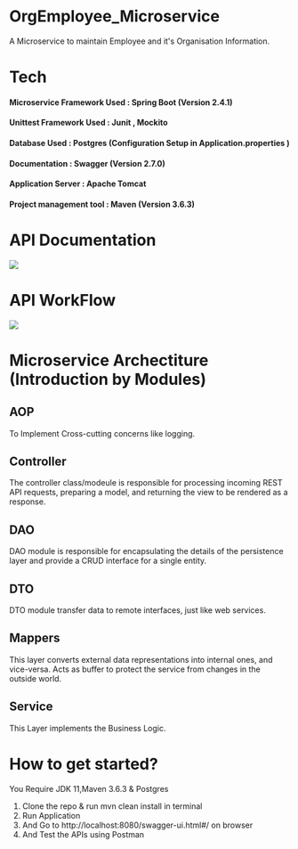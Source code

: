 # OrgEmployee_Microservice
A Microservice to maintain Employee and it's Organisation  Information.

# Tech 
#### Microservice Framework Used : Spring Boot (Version 2.4.1) 
#### Unittest Framework Used : Junit , Mockito
#### Database Used : Postgres (Configuration Setup in Application.properties )
#### Documentation : Swagger (Version 2.7.0)
#### Application Server : Apache Tomcat
#### Project management tool : Maven (Version 3.6.3)

# API Documentation
<a href="https://github.com/gyrsh"><img src="https://github.com/gyrsh/OrgEmployee_Microservice/blob/main/Screenshot%202021-05-23%20at%207.36.42%20PM.png" ></a>

# API WorkFlow
<a href="https://github.com/gyrsh"><img src="https://github.com/gyrsh/OrgEmployee_Microservice/blob/main/controller-and-restcontroller-annotations-in-spring-boot-1.jpeg" ></a>


# Microservice Archectiture (Introduction by Modules)
## AOP
To Implement Cross-cutting concerns like logging.
## Controller
The controller class/modeule is responsible for processing incoming REST API requests, preparing a model, and returning the view to be rendered as a response.
## DAO
DAO module is responsible for encapsulating the details of the persistence layer and provide a CRUD interface for a single entity.
## DTO
DTO module transfer data to remote interfaces, just like web services.
## Mappers
This layer converts external data representations into internal ones, and vice-versa. Acts as buffer to protect the service from changes in the outside
world.
## Service
This Layer implements the Business Logic.

# How to get started?
You Require
JDK 11,Maven 3.6.3 & Postgres

1. Clone the repo & run mvn clean install in terminal
2. Run Application 
3. And Go to http://localhost:8080/swagger-ui.html#/ on browser 
4. And Test the APIs using Postman
